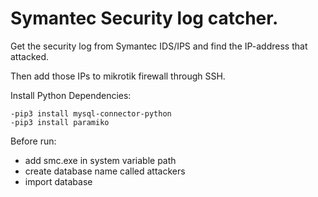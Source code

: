 # Symantec Security log catcher.

Get the security log from Symantec IDS/IPS and find the IP-address that attacked. 

Then add those IPs to mikrotik firewall through SSH.

Install Python Dependencies:

    -pip3 install mysql-connector-python
    -pip3 install paramiko


Before run:
- add smc.exe in system variable path
- create database name called attackers
- import database
